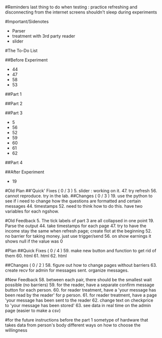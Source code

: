 <!---
	2015 October 7 Thursday
	Next Meeting : 2015 October 13, Tuesday @ 3:30
-->

#Reminders
last thing to do when testing : practice refreshing and disconnecting
from the internet
screens shouldn't sleep during experiments

#Important/Sidenotes
* Parser
* treatment with 3rd party reader
* slider

#The To-Do List

##Before Experiment
* 44
* 47
* 58
* 53

##Part 1

##Part 2

##Part 3
* 5
* 56
* 52
* 59
* 60
* 61
* 62

##Part 4

##After Experiment
* 19

#Old Plan
##'Quick' Fixes ( 0 / 3 )
5. slider : working on it.
47. try refresh
56. cannot reproduce. try in the lab.
##Changes ( 0 / 3 )
19. use the python to see if i need to change how the questions are
	formatted and certain messages
44. timestamps
52. need to think how to do this. have two variables for each ngshow.

#Old Feedback
5. The tick labels of part 3 are all collapsed in one point
19. Parse the output
44. take timestamps for each page
47. try to have the income stay the same when refresh page; create flot
	at the beginning
52. no barrier for taking money. just use trigger/send
56. on show earnings it shows null if the value was 0

#Plan
##Quick Fixes ( 0 / 4 )
59. make new button and function to get rid of them
60. html
61. html
62. html

##Changes ( 0 / 2 )
58. figure out how to change pages without barriers
63. create recv for admin for messages sent. organize messages.

#New Feedback
58. between each pair, there should be the smallest wait possible (no
	barriers)
59. for the reader, have a separate confirm message button for each
	person.
60. for reader treatment, have a 'your message has been read by the
	reader' for p person.
61. for reader treatment, have a page 'your message has been sent to the
	reader
62. change text on checkprice to 'your message has been stored'
63. see data in real time on the admin page (easier to make a csv)

#for the future
instructions before the part 1
sometype of hardware that takes data from person's body
different ways on how to choose the willingness

